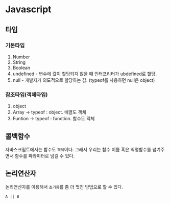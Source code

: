 # Javascript

## 타입

### 기본타입

1. Number
2. String
3. Boolean
4. undefined - 변수에 값이 할당되지 않을 때 인터프리터가 ubdefined로 할당.
5. null - 개발자가 의도적으로 할당하는 값. (typeof를 사용하면 null은 object)

### 참조타입(객체타입)

1. object
2. Array -> typeof : object. 배열도 객체
3. Funtion  -> typeof : function. 함수도 객체


## 콜백함수

자바스크립트에서는 함수도 `객체`이다. 그래서 우리는 함수 이름 혹은 익명함수를 넘겨주면서 함수를 파라미터로 넘길 수 있다.


## 논리연산자

논리연산자를 이용해서 `초기화`를 좀 더 멋진 방법으로 할 수 있다.


    
    A || B
